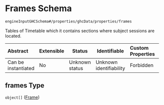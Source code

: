 # Frames Schema

```txt
engineInputGHCSchema#/properties/ghcData/properties/frames
```

Tables of Timetable which it contains sections where subject sessions are located.


| Abstract            | Extensible | Status         | Identifiable            | Custom Properties | Additional Properties | Access Restrictions | Defined In                                                         |
| :------------------ | ---------- | -------------- | ----------------------- | :---------------- | --------------------- | ------------------- | ------------------------------------------------------------------ |
| Can be instantiated | No         | Unknown status | Unknown identifiability | Forbidden         | Allowed               | none                | [ghc.schema.json\*](../out/ghc.schema.json "open original schema") |

## frames Type

`object[]` ([Frame](ghc-properties-ghcdata-properties-frames-frame.md))
